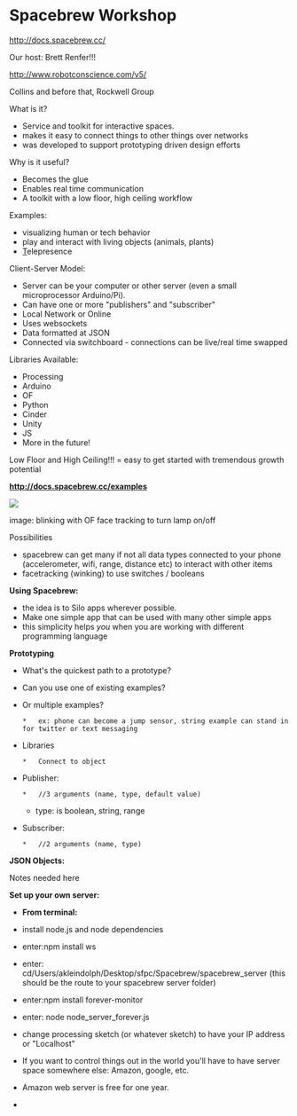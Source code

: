 # Spacebrew Workshop

[](http://docs.spacebrew.cc/)http://docs.spacebrew.cc/

Our host: Brett Renfer!!!

[](http://www.robotconscience.com/v5/)http://www.robotconscience.com/v5/

 Collins and before that, Rockwell Group 

 What is it?

*    Service and toolkit for interactive spaces.
*    makes it easy to connect things to other things over networks
*   was developed to support prototyping driven design efforts

 Why is it useful?

*   Becomes the glue
*   Enables real time communication
*   A toolkit  with a low floor, high ceiling workflow

 Examples:

*    visualizing human or tech behavior
*   play and interact with living objects (animals, plants)
*   [T](http://www.google.com/aclk?sa=l&ai=CtSUXOdtPVJ_2CqiAsAeO-oCoC-7k3aoGzvOn2M8BqaCQCggAEAEgtlRQvZvXyvz_____AWDJxqmLwKTYD6AB3-nu6gPIAQGqBCBP0LVPF8iKZziuj-3o3uoBjcq_B8G3xkE4ndGO3Y_nzIAFkE6AB_b52SiIBwGQBwKoB6a-Gw&sig=AOD64_0WzMrFk0yr6jeymL74KXRh_5qrXg&adurl=http://www.converged.ciscosolution.net%3FSWAPPID%3D91%26RegPageManagedID%3D787033%26ManagedSWTHEMEID%3D13372%26swcampaignid%3D811848%26utm_campaign%3DCampaign%2520Syndication:%2520Conferencing%2520%2520Video%26utm_source%3DGoogle%2520-%2520Search%26utm_medium%3DPay%2520Per%2520Click&rct=j&q=)elepresence

 Client-Server Model:

*    Server can be your computer or other server (even a small microprocessor Arduino/Pi).
*    Can have one or more "publishers" and "subscriber"
*    Local Network or Online
*   Uses websockets
*   Data formatted at JSON
*   Connected via switchboard - connections can be live/real time swapped

Libraries Available:

*   Processing
*   Arduino
*   OF
*   Python
*   Cinder
*   Unity
*   JS
*   More in the future!

Low Floor and High Ceiling!!! = easy to get started with tremendous growth potential

[](http://docs.spacebrew.cc/examples)**http://docs.spacebrew.cc/examples**

![](https://hackpad-attachments.s3.amazonaws.com/hackpad.com_KlnSWNLoEVO_p.251586_1414520800037_IMG_2708.JPG)

 image: blinking with OF face tracking to turn lamp on/off

 Possibilities

*    spacebrew can get many if not all data types connected to your phone (accelerometer, wifi, range, distance etc) to interact with other items
*   facetracking (winking) to use switches / booleans 

**Using Spacebrew:**

*   the idea is to Silo apps wherever possible.  
*   Make one simple app that can be used with many other simple apps 
*   this simplicity helps *you* when you are working with different programming language

**Prototyping**

*   What's the quickest path to a prototype?
*   Can you use one of existing examples?
*   Or multiple examples?

        *   ex: phone can become a jump sensor, string example can stand in for twitter or text messaging

*   Libraries

        *   Connect to object

*   Publisher: 

        *   //3 arguments (name, type, default value)
    *   type: is boolean, string, range

*   Subscriber: 

        *   //2 arguments (name, type)

**JSON Objects:**

Notes needed here

**Set up your own server:**

*   **From terminal:**

*   install node.js and node dependencies
*   enter:npm install ws
*   enter: cd/Users/akleindolph/Desktop/sfpc/Spacebrew/spacebrew_server  (this should be the route to your spacebrew server folder)
*   enter:npm install forever-monitor
*   enter: node node_server_forever.js
*   change processing sketch (or whatever sketch) to have your IP address or "Localhost"

*   If you want to control things out in the world you'll have to have server space somewhere else: Amazon, google, etc.

*   Amazon web server is free for one year.

*